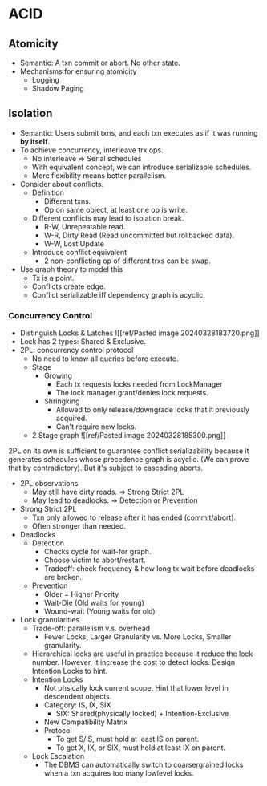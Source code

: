 # ACID
## Atomicity 
* Semantic: A txn commit or abort. No other state.
* Mechanisms for ensuring atomicity
	* Logging
	* Shadow Paging

## Isolation
* Semantic: Users submit txns, and each txn executes as if it was running **by itself**.
* To achieve concurrency, interleave trx ops.
	* No interleave => Serial schedules
	* With equivalent concept, we can introduce serializable schedules.
	* More flexibility means better parallelism.
* Consider about conflicts.
	* Definition
		* Different txns.
		* Op on same object, at least one op is write.
	* Different conflicts may lead to isolation break.
		* R-W, Unrepeatable read.
		* W-R, Dirty Read (Read uncommitted but rollbacked data).
		* W-W, Lost Update
	* Introduce conflict equivalent
		* 2 non-conflicting op of different trxs can be swap.
* Use graph theory to model this
	* Tx is a point.
	* Conflicts create edge.
	* Conflict serializable iff dependency graph is acyclic.

### Concurrency Control
* Distinguish Locks & Latches
![[ref/Pasted image 20240328183720.png]]
* Lock has 2 types: Shared & Exclusive.
* 2PL: concurrency control protocol
	* No need to know all queries before execute.
	* Stage
		* Growing
			* Each tx requests locks needed from LockManager
			* The lock manager grant/denies lock requests.
		* Shringking
			* Allowed to only release/downgrade locks that it previously acquired.
			* Can't require new locks.
	* 2 Stage graph ![[ref/Pasted image 20240328185300.png]]

2PL on its own is sufficient to guarantee conflict serializability because it generates schedules whose precedence graph is acyclic. (We can prove that by contradictory). But it's subject to cascading aborts.

* 2PL observations
	* May still have dirty reads. => Strong Strict 2PL
	* May lead to deadlocks. => Detection or Prevention
* Strong Strict 2PL
	* Txn only allowed to release after it has ended (commit/abort).
	* Often stronger than needed.
* Deadlocks
	* Detection
		* Checks cycle for wait-for graph.
		* Choose victim to abort/restart.
		* Tradeoff: check frequency & how long tx wait before deadlocks are broken.
	* Prevention
		* Older = Higher Priority
		* Wait-Die (Old waits for young)
		* Wound-wait (Young waits for old)
* Lock granularities
	* Trade-off: parallelism v.s. overhead
		* Fewer Locks, Larger Granularity vs. More Locks, Smaller granularity.
	* Hierarchical locks are useful in practice because it reduce the lock number. However, it increase the cost to detect locks. Design Intention Locks to hint.
	* Intention Locks
		* Not phsically lock current scope. Hint that lower level in descendent objects.
		* Category: IS, IX, SIX
			* SIX: Shared(physically locked) + Intention-Exclusive
		* New Compatibility Matrix
		* Protocol
			* To get S/IS, must hold at least IS on parent.
			* To get X, IX, or SIX, must hold at least IX on parent.
	* Lock Escalation
		* The DBMS can automatically switch to coarsergrained locks when a txn acquires too many lowlevel locks.